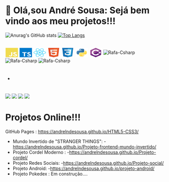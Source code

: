 # 👋 Olá,sou André Sousa:  Sejá bem vindo aos meu projetos!!!
![Anurag's GitHub stats](https://github-readme-stats.vercel.app/api?username=andrelndesousa&show_icons=true&theme=radical)
[![Top Langs](https://github-readme-stats.vercel.app/api/top-langs/?username=andrelndesousa&layout=compact)](https://github.com/andrelndesousa/github-readme-stats)
  <div style="display: inline_block"><br>
  <img align="center" alt="Rafa-Js" height="30" width="40" src="https://raw.githubusercontent.com/devicons/devicon/master/icons/javascript/javascript-plain.svg">
  <img align="center" alt="Rafa-Ts" height="30" width="40" src="https://raw.githubusercontent.com/devicons/devicon/master/icons/typescript/typescript-plain.svg">
  <img align="center" alt="Rafa-React" height="30" width="40" src="https://raw.githubusercontent.com/devicons/devicon/master/icons/react/react-original.svg">
  <img align="center" alt="Rafa-HTML" height="30" width="40" src="https://raw.githubusercontent.com/devicons/devicon/master/icons/html5/html5-original.svg">
  <img align="center" alt="Rafa-CSS" height="30" width="40" src="https://raw.githubusercontent.com/devicons/devicon/master/icons/css3/css3-original.svg">
  <img align="center" alt="Rafa-Python" height="30" width="40" src="https://raw.githubusercontent.com/devicons/devicon/master/icons/python/python-original.svg">
  <img align="center" alt="Rafa-Csharp" height="30" width="40" src="https://raw.githubusercontent.com/devicons/devicon/master/icons/csharp/csharp-original.svg">
  <img align="center" alt="Rafa-Csharp" height="30" width="40" src="https://cdn.jsdelivr.net/gh/devicons/devicon/icons/angularjs/angularjs-original.svg">
  <img align="center" alt="Rafa-Csharp" height="30" width="40" src="https://cdn.jsdelivr.net/gh/devicons/devicon/icons/bootstrap/bootstrap-original.svg" />
  <img align="center" alt="Rafa-Csharp" height="30" width="40" src="https://cdn.jsdelivr.net/gh/devicons/devicon/icons/java/java-original.svg" /> 
 
</div>
  
 - # 
 
<div> 
  <a href="https://www.youtube.com/channel/UCe5YKFhNAzec2CmDdl35HKg" target="_blank"><img src="https://img.shields.io/badge/YouTube-FF0000?style=for-the-badge&logo=youtube&logoColor=white" target="_blank"></a>
  <a href="https://www.instagram.com/andrespears/" target="_blank"><img src="https://img.shields.io/badge/-Instagram-%23E4405F?style=for-the-badge&logo=instagram&logoColor=white" target="_blank"></a>
  <a href = "mailto:sanedde@outlook.com"><img src="https://img.shields.io/badge/Microsoft_Outlook-0078D4?style=for-the-badge&logo=microsoft-outlook&logoColor=white" target="_blank"></a>
  <a href="https://www.linkedin.com/in/andrelndsousa/" target="_blank"><img src="https://img.shields.io/badge/-LinkedIn-%230077B5?style=for-the-badge&logo=linkedin&logoColor=white" target="_blank"></a> 
</div>

<!---
AndreLNDEsousa/AndreLNDEsousa is a ✨ special ✨ repository because its `README.md` (this file) appears on your GitHub profile.
You can click the Preview link to take a look at your changes.
--->
  # Projetos Online!!!
GitHub Pages : https://andrelndesousa.github.io/HTML5-CSS3/
 - Mundo Invertido de "STRANGER THINGS":
-https://andrelndesousa.github.io/Projeto-frontend-mundo-invertido/
- Projeto Cordel Moderno : 
-https://andrelndesousa.github.io/Projeto-cordel/
 - Projeto Redes Sociais: 
 -https://andrelndesousa.github.io/Projeto-social/
  - Projeto Android: 
 -https://andrelndesousa.github.io/projeto-android/ 
  - Projeto Pokedex : Em construção....

